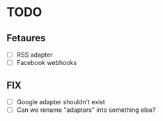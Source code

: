 # TODO

## Fetaures
 
- [ ] RSS adapter
- [ ] Facebook webhooks

## FIX

- [ ] Google adapter shouldn't exist
- [ ] Can we rename "adapters" into something else?